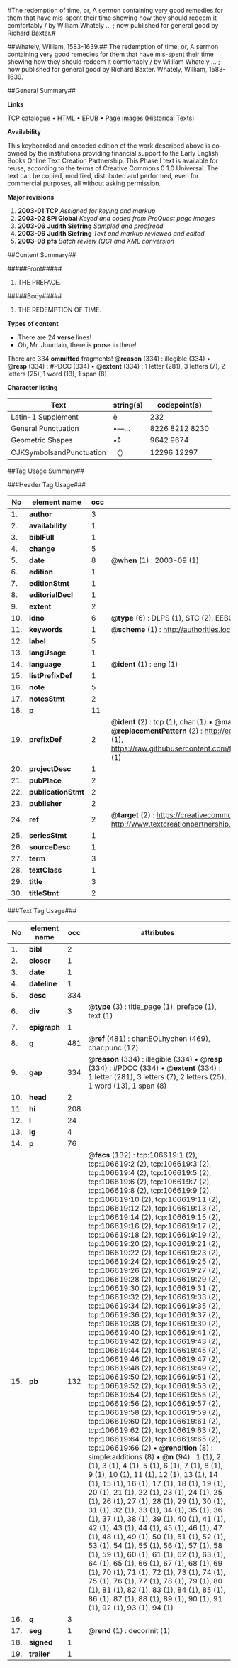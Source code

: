 #The redemption of time, or, A sermon containing very good remedies for them that have mis-spent their time shewing how they should redeem it comfortably / by William Whately ... ; now published for general good by Richard Baxter.#

##Whately, William, 1583-1639.##
The redemption of time, or, A sermon containing very good remedies for them that have mis-spent their time shewing how they should redeem it comfortably / by William Whately ... ; now published for general good by Richard Baxter.
Whately, William, 1583-1639.

##General Summary##

**Links**

[TCP catalogue](http://www.ota.ox.ac.uk/tcp/)  • 
[HTML](http://tei.it.ox.ac.uk/tcp/Texts-HTML/free/A65/A65610.html)  • 
[EPUB](http://tei.it.ox.ac.uk/tcp/Texts-EPUB/free/A65/A65610.epub) • 
[Page images (Historical Texts)](https://data.historicaltexts.jisc.ac.uk/view?pubId=eebo-17802451e&pageId=eebo-17802451e-106619-1)

**Availability**

This keyboarded and encoded edition of the
	       work described above is co-owned by the institutions
	       providing financial support to the Early English Books
	       Online Text Creation Partnership. This Phase I text is
	       available for reuse, according to the terms of Creative
	       Commons 0 1.0 Universal. The text can be copied,
	       modified, distributed and performed, even for
	       commercial purposes, all without asking permission.

**Major revisions**

1. __2003-01__ __TCP__ *Assigned for keying and markup*
1. __2003-02__ __SPi Global__ *Keyed and coded from ProQuest page images*
1. __2003-06__ __Judith Siefring__ *Sampled and proofread*
1. __2003-06__ __Judith Siefring__ *Text and markup reviewed and edited*
1. __2003-08__ __pfs__ *Batch review (QC) and XML conversion*

##Content Summary##

#####Front#####

1. THE PREFACE.

#####Body#####

1. THE REDEMPTION OF TIME.

**Types of content**

  * There are 24 **verse** lines!
  * Oh, Mr. Jourdain, there is **prose** in there!

There are 334 **ommitted** fragments! 
 @__reason__ (334) : illegible (334)  •  @__resp__ (334) : #PDCC (334)  •  @__extent__ (334) : 1 letter (281), 3 letters (7), 2 letters (25), 1 word (13), 1 span (8)

**Character listing**


|Text|string(s)|codepoint(s)|
|---|---|---|
|Latin-1 Supplement|è|232|
|General Punctuation|•—…|8226 8212 8230|
|Geometric Shapes|▪◊|9642 9674|
|CJKSymbolsandPunctuation|〈〉|12296 12297|

##Tag Usage Summary##

###Header Tag Usage###

|No|element name|occ|attributes|
|---|---|---|---|
|1.|__author__|3||
|2.|__availability__|1||
|3.|__biblFull__|1||
|4.|__change__|5||
|5.|__date__|8| @__when__ (1) : 2003-09 (1)|
|6.|__edition__|1||
|7.|__editionStmt__|1||
|8.|__editorialDecl__|1||
|9.|__extent__|2||
|10.|__idno__|6| @__type__ (6) : DLPS (1), STC (2), EEBO-CITATION (1), OCLC (1), VID (1)|
|11.|__keywords__|1| @__scheme__ (1) : http://authorities.loc.gov/ (1)|
|12.|__label__|5||
|13.|__langUsage__|1||
|14.|__language__|1| @__ident__ (1) : eng (1)|
|15.|__listPrefixDef__|1||
|16.|__note__|5||
|17.|__notesStmt__|2||
|18.|__p__|11||
|19.|__prefixDef__|2| @__ident__ (2) : tcp (1), char (1)  •  @__matchPattern__ (2) : ([0-9\-]+):([0-9IVX]+) (1), (.+) (1)  •  @__replacementPattern__ (2) : http://eebo.chadwyck.com/downloadtiff?vid=$1&page=$2 (1), https://raw.githubusercontent.com/textcreationpartnership/Texts/master/tcpchars.xml#$1 (1)|
|20.|__projectDesc__|1||
|21.|__pubPlace__|2||
|22.|__publicationStmt__|2||
|23.|__publisher__|2||
|24.|__ref__|2| @__target__ (2) : https://creativecommons.org/publicdomain/zero/1.0/ (1), http://www.textcreationpartnership.org/docs/. (1)|
|25.|__seriesStmt__|1||
|26.|__sourceDesc__|1||
|27.|__term__|3||
|28.|__textClass__|1||
|29.|__title__|3||
|30.|__titleStmt__|2||


###Text Tag Usage###

|No|element name|occ|attributes|
|---|---|---|---|
|1.|__bibl__|2||
|2.|__closer__|1||
|3.|__date__|1||
|4.|__dateline__|1||
|5.|__desc__|334||
|6.|__div__|3| @__type__ (3) : title_page (1), preface (1), text (1)|
|7.|__epigraph__|1||
|8.|__g__|481| @__ref__ (481) : char:EOLhyphen (469), char:punc (12)|
|9.|__gap__|334| @__reason__ (334) : illegible (334)  •  @__resp__ (334) : #PDCC (334)  •  @__extent__ (334) : 1 letter (281), 3 letters (7), 2 letters (25), 1 word (13), 1 span (8)|
|10.|__head__|2||
|11.|__hi__|208||
|12.|__l__|24||
|13.|__lg__|4||
|14.|__p__|76||
|15.|__pb__|132| @__facs__ (132) : tcp:106619:1 (2), tcp:106619:2 (2), tcp:106619:3 (2), tcp:106619:4 (2), tcp:106619:5 (2), tcp:106619:6 (2), tcp:106619:7 (2), tcp:106619:8 (2), tcp:106619:9 (2), tcp:106619:10 (2), tcp:106619:11 (2), tcp:106619:12 (2), tcp:106619:13 (2), tcp:106619:14 (2), tcp:106619:15 (2), tcp:106619:16 (2), tcp:106619:17 (2), tcp:106619:18 (2), tcp:106619:19 (2), tcp:106619:20 (2), tcp:106619:21 (2), tcp:106619:22 (2), tcp:106619:23 (2), tcp:106619:24 (2), tcp:106619:25 (2), tcp:106619:26 (2), tcp:106619:27 (2), tcp:106619:28 (2), tcp:106619:29 (2), tcp:106619:30 (2), tcp:106619:31 (2), tcp:106619:32 (2), tcp:106619:33 (2), tcp:106619:34 (2), tcp:106619:35 (2), tcp:106619:36 (2), tcp:106619:37 (2), tcp:106619:38 (2), tcp:106619:39 (2), tcp:106619:40 (2), tcp:106619:41 (2), tcp:106619:42 (2), tcp:106619:43 (2), tcp:106619:44 (2), tcp:106619:45 (2), tcp:106619:46 (2), tcp:106619:47 (2), tcp:106619:48 (2), tcp:106619:49 (2), tcp:106619:50 (2), tcp:106619:51 (2), tcp:106619:52 (2), tcp:106619:53 (2), tcp:106619:54 (2), tcp:106619:55 (2), tcp:106619:56 (2), tcp:106619:57 (2), tcp:106619:58 (2), tcp:106619:59 (2), tcp:106619:60 (2), tcp:106619:61 (2), tcp:106619:62 (2), tcp:106619:63 (2), tcp:106619:64 (2), tcp:106619:65 (2), tcp:106619:66 (2)  •  @__rendition__ (8) : simple:additions (8)  •  @__n__ (94) : 1 (1), 2 (1), 3 (1), 4 (1), 5 (1), 6 (1), 7 (1), 8 (1), 9 (1), 10 (1), 11 (1), 12 (1), 13 (1), 14 (1), 15 (1), 16 (1), 17 (1), 18 (1), 19 (1), 20 (1), 21 (1), 22 (1), 23 (1), 24 (1), 25 (1), 26 (1), 27 (1), 28 (1), 29 (1), 30 (1), 31 (1), 32 (1), 33 (1), 34 (1), 35 (1), 36 (1), 37 (1), 38 (1), 39 (1), 40 (1), 41 (1), 42 (1), 43 (1), 44 (1), 45 (1), 46 (1), 47 (1), 48 (1), 49 (1), 50 (1), 51 (1), 52 (1), 53 (1), 54 (1), 55 (1), 56 (1), 57 (1), 58 (1), 59 (1), 60 (1), 61 (1), 62 (1), 63 (1), 64 (1), 65 (1), 66 (1), 67 (1), 68 (1), 69 (1), 70 (1), 71 (1), 72 (1), 73 (1), 74 (1), 75 (1), 76 (1), 77 (1), 78 (1), 79 (1), 80 (1), 81 (1), 82 (1), 83 (1), 84 (1), 85 (1), 86 (1), 87 (1), 88 (1), 89 (1), 90 (1), 91 (1), 92 (1), 93 (1), 94 (1)|
|16.|__q__|3||
|17.|__seg__|1| @__rend__ (1) : decorInit (1)|
|18.|__signed__|1||
|19.|__trailer__|1||
